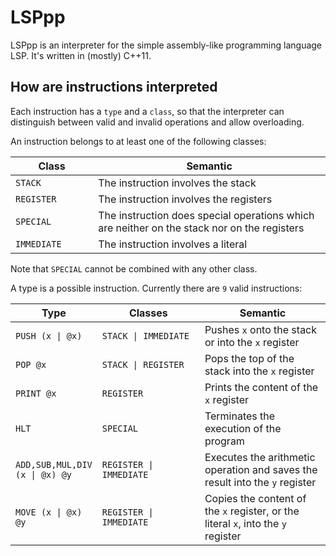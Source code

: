 # LSPpp

LSPpp is an interpreter for the simple assembly-like programming language LSP. It's written in (mostly) C++11.

## How are instructions interpreted

Each instruction has a `type` and a `class`, so that the interpreter can distinguish between valid and invalid operations and allow overloading.

An instruction belongs to at least one of the following classes:

<style>
table th:first-of-type {
    width: 10%;
}
table th:nth-of-type(2) {
    width: 40%;
}
table th:nth-of-type(3) {
    width: 50%;
}
</style>

|Class|Semantic|
|--|--|
|`STACK`| The instruction involves the stack|
|`REGISTER`| The instruction involves the registers|
|`SPECIAL`| The instruction does special operations which are neither on the stack nor on the registers|
|`IMMEDIATE`| The instruction involves a literal|

Note that `SPECIAL` cannot be combined with any other class.

A type is a possible instruction. Currently there are `9` valid instructions:

|Type|Classes|Semantic|
|--|--|---|
|`PUSH (x \| @x)`| `STACK \| IMMEDIATE`|Pushes `x` onto the stack or into the `x` register|
|`POP @x`|`STACK \| REGISTER`|Pops the top of the stack into the `x` register|
|`PRINT @x`|`REGISTER`|Prints the content of the `x` register|
|`HLT`|`SPECIAL`|Terminates the execution of the program|
|`ADD,SUB,MUL,DIV (x \| @x) @y`|`REGISTER \| IMMEDIATE`|Executes the arithmetic operation and saves the result into the `y` register|
|`MOVE (x \| @x) @y`|`REGISTER \| IMMEDIATE`| Copies the content of the `x` register, or the literal `x`, into the `y` register|

